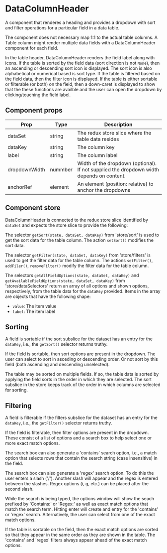 # DataColumnHeader

A component that renderes a heading and provides a dropdown with sort and filter operations for a particular field in a data table.

The component does not necessary map 1:1 to the actual table columns. A Table column might render multiple data fields with a DataColumnHeader component for each field.

In the table header, DataColumnHeader renders the field label along with icons. If the table is sorted by the field data (sort direction is not `None`), then an ascending or descending sort icon is displayed. The sort icon is also alphabetical or numerical based is sort type. If the table is filtered based on the field data, then the filter icon is displayed. If the table is either sortable or filterable (or both) on the field, then a down-caret is displayed to show that the these functions are availble and the user can open the dropdown by clicking/touching the field label. 

## Component props

| Prop               | Type    | Description
| -------------------| ------  | -----------
| dataSet            | string  | The redux store slice where the table data resides
| dataKey            | string  | The column key
| label              | string  | The column label
| dropdownWidth      | nummber | Width of the dropdown (optional). If not supplied the dropdown width depends on content.
| anchorRef          | element | An element (position: relative) to anchor the dropdowns

## Component store

DataColumnHeader is connected to the redux store slice identified by `dataSet` and expects the store slice to provide the following:

The selector `getSort(state, dataSet, dataKey)` from 'store/sort' is used to get the sort data for the table column. The action `setSort()` modifies the sort data.

The selector `getFilter(state, dataSet, dataKey)` from 'store/filters' is used to get the filter data for the table column. The actions `setFilter()`, `addFiler()`, `removeFilter()` modify the filter data for the table column.

The selectors `getAllFieldOptions(state, dataSet, dataKey)` and `getAvailableFieldOptions(state, dataSet, dataKey)` from 'store/dataSelectors' return an array of all options and shown options, respectively, from the table data for the `dataKey` provided. Items in the array are objects that have the following shape:

* `value`: The item value
* `label`: The item label

## Sorting

A field is sortable if the sort subslice for the dataset has an entry for the `dataKey`, i.e., the `getSort()` selector returns truthy.

If the field is sortable, then sort options are present in the dropdown. The user can select to sort in asceding or descending order. Or not sort by this field (both ascending and descending unselected).

The table may be sorted on multiple fields. If so, the table data is sorted by applying the field sorts in the order in which they are selected. The sort subslice in the store keeps track of the order in which columns are selected for sorting.

## Filtering

A field is filterable if the filters subslice for the dataset has an entry for the `dataKey`, i.e., the `getFilter()` selector returns truthy.

If the field is filterable, then filter options are present in the dropdown. These consist of a list of options and a search box to help select one or more exact match options.

The search box can also generate a 'contains' search option, i.e., a match option that selects rows that contain the search string (case insensitive) in the field.

The search box can also generate a 'regex' search option. To do this the user enters a slash ('/'). Another slash will appear and the regex is entered between the slashes. Regex options (i, g, etc.) can be placed after the second slash.

While the search is being typed, the options window will show the seach prefixed by 'Contains:' or 'Regex:' as well as exact match options that match the search term. Hitting enter will create and entry for the 'contains' or 'regex' search. Alternatively, the user can select from one of the exact match options.

If the table is sortable on the field, then the exact match options are sorted so that they appear in the same order as they are shown in the table. The 'contains' and 'regex' filters always appear ahead of the exact match options.
